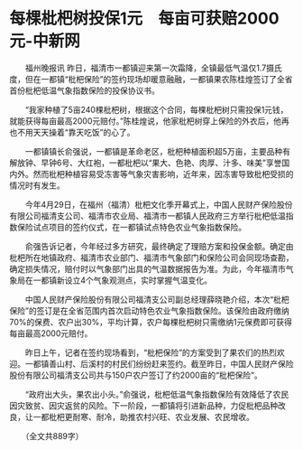 # 每棵枇杷树投保1元　每亩可获赔2000元-中新网

　　福州晚报讯 昨日，福清市一都镇迎来第一次霜降，全镇最低气温仅1.7摄氏度，但在一都镇“枇杷保险”的签约现场却暖意融融，一都镇果农陈桂煌签订了全省首份枇杷低温气象指数保险的投保协议书。

　　“我家种植了5亩240棵枇杷树，根据这个合同，每棵枇杷树只需投保1元钱，就能获得每亩最高2000元赔付。”陈桂煌说，他家枇杷树穿上保险的外衣后，他再也不用天天操着“靠天吃饭”的心了。

　　一都镇镇长俞强说，一都镇是革命老区，枇杷种植面积超5万亩，主要品种有解放钟、早钟6号、大红袍，一都枇杷以“果大、色艳、肉厚、汁多、味美”享誉国内外。然而枇杷种植容易受冻害等气象灾害影响，近年来，因冻害导致枇杷受损的情况时有发生。

　　今年4月29日，在福州（福清）枇杷文化季开幕式上，中国人民财产保险股份有限公司福清支公司、福清市农业局、福清市一都镇人民政府三方举行枇杷低温指数保险试点项目的签约仪式，在一都镇试点特色农业气象指数保险。

　　俞强告诉记者，今年经过多方研究，最终确定了理赔方案和投保金额。确定由枇杷所在地镇政府、福清市农业部门、福清市气象部门和保险公司会同现场查勘，确定损失情况，赔付时以气象部门出具的气温数据报告为准。为此，今年福清市气象局在一都镇新设立4个气象观测点，实时掌握气温变化。

　　中国人民财产保险股份有限公司福清支公司副总经理薛晓艳介绍，本次“枇杷保险”的签订是在全省范围内首次启动特色农业气象指数保险。该保险由政府缴纳70%的保费、农户出30%，平均计算，农户每棵枇杷树只需缴纳1元保费即可获得每亩最高2000元赔付。

　　昨日上午，记者在签约现场看到，“枇杷保险”的方案受到了果农们的热烈欢迎。一都镇善山村、后溪村的村民们纷纷赶来签约。截至昨日，中国人民财产保险股份有限公司福清支公司共与150户农户签订了约2000亩的“枇杷保险”。

　　“政府出大头，果农出小头。”俞强说，枇杷低温气象指数保险有效降低了农民因灾致贫、因灾返贫的风险。下一阶段，一都镇将引进新品种，力促枇杷品种改良，让一都枇杷更耐寒、耐冷，助推农村兴旺、农业发展、农民增收。

　　（全文共889字）

